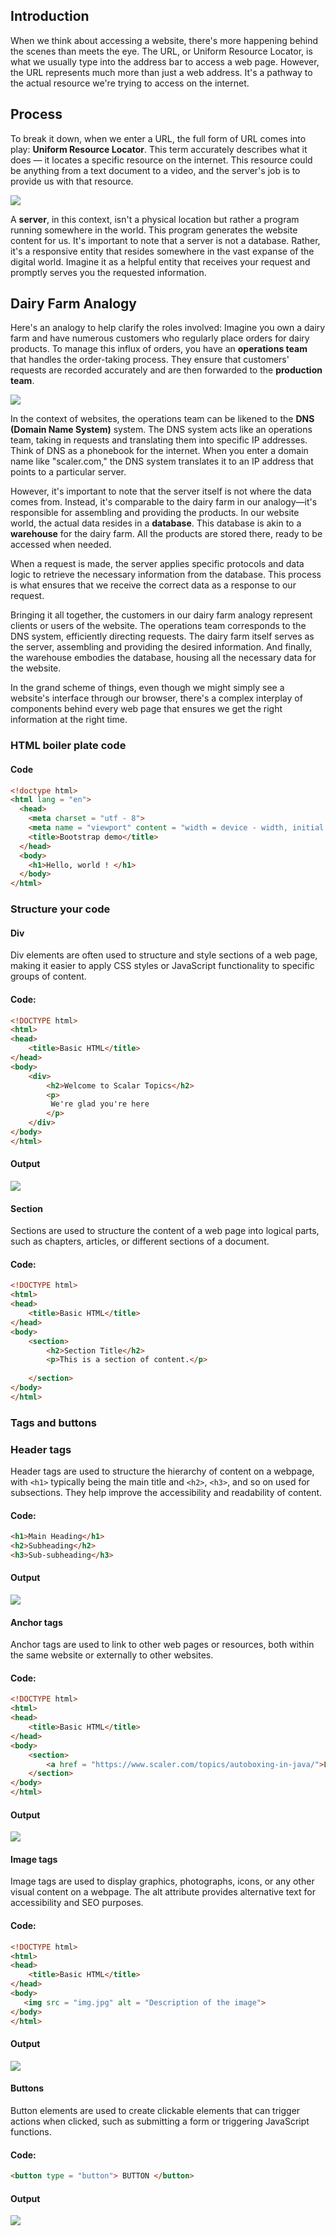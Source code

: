 
## Introduction

When we think about accessing a website, there's more happening behind the scenes than meets the eye. The URL, or Uniform Resource Locator, is what we usually type into the address bar to access a web page. However, the URL represents much more than just a web address. It's a pathway to the actual resource we're trying to access on the internet.


## Process
To break it down, when we enter a URL, the full form of URL comes into play: **Uniform Resource Locator**. This term accurately describes what it does — it locates a specific resource on the internet. This resource could be anything from a text document to a video, and the server's job is to provide us with that resource.

![](https://d2beiqkhq929f0.cloudfront.net/public_assets/assets/000/049/110/original/upload_06940025115633bec555d541d722b876.png?1695109040)


A **server**, in this context, isn't a physical location but rather a program running somewhere in the world. This program generates the website content for us. It's important to note that a server is not a database. Rather, it's a responsive entity that resides somewhere in the vast expanse of the digital world. Imagine it as a helpful entity that receives your request and promptly serves you the requested information.


## Dairy Farm Analogy
Here's an analogy to help clarify the roles involved: Imagine you own a dairy farm and have numerous customers who regularly place orders for dairy products. To manage this influx of orders, you have an **operations team** that handles the order-taking process. They ensure that customers' requests are recorded accurately and are then forwarded to the **production team**.

![](https://d2beiqkhq929f0.cloudfront.net/public_assets/assets/000/049/111/original/upload_9cef5b39282b29f01216e706282bbb64.png?1695109075)


In the context of websites, the operations team can be likened to the **DNS (Domain Name System)** system. The DNS system acts like an operations team, taking in requests and translating them into specific IP addresses. Think of DNS as a phonebook for the internet. When you enter a domain name like "scaler.com," the DNS system translates it to an IP address that points to a particular server.

However, it's important to note that the server itself is not where the data comes from. Instead, it's comparable to the dairy farm in our analogy—it's responsible for assembling and providing the products. In our website world, the actual data resides in a **database**. This database is akin to a **warehouse** for the dairy farm. All the products are stored there, ready to be accessed when needed.

When a request is made, the server applies specific protocols and data logic to retrieve the necessary information from the database. This process is what ensures that we receive the correct data as a response to our request.

Bringing it all together, the customers in our dairy farm analogy represent clients or users of the website. The operations team corresponds to the DNS system, efficiently directing requests. The dairy farm itself serves as the server, assembling and providing the desired information. And finally, the warehouse embodies the database, housing all the necessary data for the website.

In the grand scheme of things, even though we might simply see a website's interface through our browser, there's a complex interplay of components behind every web page that ensures we get the right information at the right time.


### HTML boiler plate code

#### Code
```html
<!doctype html>
<html lang = "en">
  <head>
    <meta charset = "utf - 8">
    <meta name = "viewport" content = "width = device - width, initial - scale = 1">
    <title>Bootstrap demo</title>
  </head>
  <body>
    <h1>Hello, world ! </h1>
  </body>
</html>
```

### Structure your code
#### Div
Div elements are often used to structure and style sections of a web page, making it easier to apply CSS styles or JavaScript functionality to specific groups of content.

#### Code:

```html
<!DOCTYPE html>
<html>
<head>
    <title>Basic HTML</title>
</head>
<body>
    <div>
        <h2>Welcome to Scalar Topics</h2>
        <p>
         We're glad you're here
        </p>
    </div>
</body>
</html>
```
#### Output

![](https://d2beiqkhq929f0.cloudfront.net/public_assets/assets/000/049/112/original/upload_b1f0471a9f3040bdd40eb364e9101835.png?1695109208)

#### Section
Sections are used to structure the content of a web page into logical parts, such as chapters, articles, or different sections of a document.

#### Code: 
```html
<!DOCTYPE html>
<html>
<head>
    <title>Basic HTML</title>
</head>
<body>
    <section>
        <h2>Section Title</h2>
        <p>This is a section of content.</p>
        
    </section>
</body>
</html>
```
### Tags and buttons

### Header tags

Header tags are used to structure the hierarchy of content on a webpage, with `<h1>` typically being the main title and `<h2>`, `<h3>`, and so on used for subsections. They help improve the accessibility and readability of content.
    
#### Code:

```html
<h1>Main Heading</h1>
<h2>Subheading</h2>
<h3>Sub-subheading</h3>
```

#### Output

![](https://d2beiqkhq929f0.cloudfront.net/public_assets/assets/000/049/113/original/upload_0666ce092529c955114832a23824d462.png?1695109287)

#### Anchor tags
Anchor tags are used to link to other web pages or resources, both within the same website or externally to other websites.

#### Code:
```html
<!DOCTYPE html>
<html>
<head>
    <title>Basic HTML</title>
</head>
<body>
    <section>
        <a href = "https://www.scaler.com/topics/autoboxing-in-java/">Learn autoboxing - in - java</a>
    </section>
</body>
</html>

```
#### Output

![](https://d2beiqkhq929f0.cloudfront.net/public_assets/assets/000/049/114/original/upload_a280807eb2f3df89d88691096051f0eb.png?1695109351)

#### Image tags
Image tags are used to display graphics, photographs, icons, or any other visual content on a webpage. The alt attribute provides alternative text for accessibility and SEO purposes.

#### Code:
```html
<!DOCTYPE html>
<html>
<head>
    <title>Basic HTML</title>
</head>
<body>
   <img src = "img.jpg" alt = "Description of the image">
</body>
</html>
```
#### Output
![](https://d2beiqkhq929f0.cloudfront.net/public_assets/assets/000/049/115/original/upload_4f0ea4a42e75394bc79c854cbe6cafce.png?1695109387)

#### Buttons
Button elements are used to create clickable elements that can trigger actions when clicked, such as submitting a form or triggering JavaScript functions.

#### Code:
```html
<button type = "button"> BUTTON </button>
```
#### Output
![](https://d2beiqkhq929f0.cloudfront.net/public_assets/assets/000/049/116/original/upload_e873e3ecb310330c64503dafcf33ad53.png?1695109456)


